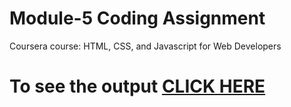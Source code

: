 
# Module-5 Coding Assignment

Coursera course: HTML, CSS, and Javascript for Web Developers

# To see the output [CLICK HERE](https://manojsreekumark.github.io/HTML-CSS-and-Javascript-for-Web-Developers/Assignments/Module-5/index.html)
